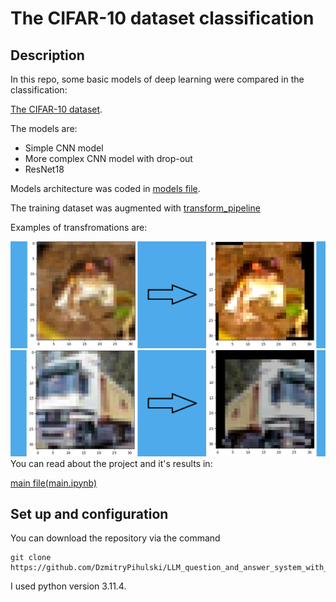 # The  CIFAR-10 dataset classification

## Description
In this repo, some basic models of deep learning were compared in the classification:

[The CIFAR-10 dataset](https://www.cs.toronto.edu/~kriz/cifar.html).

The models are:

* Simple CNN model
* More complex CNN model with drop-out
* ResNet18

Models architecture was coded in [models file](/utils/models.py).

The training dataset was augmented with [transform_pipeline](/utils/utils.py)

Examples of transfromations are:

<img src="src/data/images/transform_frog.png" width="700" />
<img src="src/data/images/transform_truck.png" width="700" />

<br>
You can read about the project and it's results in:

[main file(main.ipynb)](/main.ipynb)

## Set up and configuration
You can download the repository via the command
```
git clone https://github.com/DzmitryPihulski/LLM_question_and_answer_system_with_RAG.git
```
I used python version 3.11.4.
